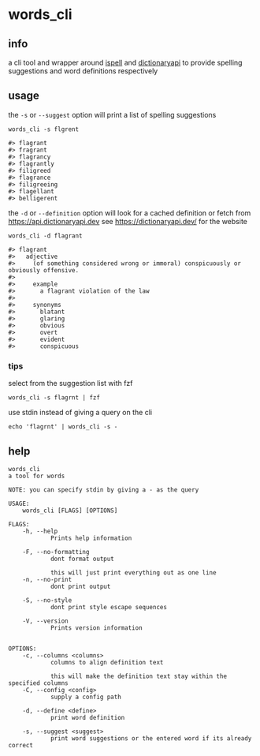 # words_cli

## info

a cli tool and wrapper around [ispell](https://github.com/lise-henry/rust-ispell) and [dictionaryapi](https://dictionaryapi.dev/) to provide spelling suggestions and word definitions respectively

## usage

the `-s` or `--suggest` option will print a list of spelling suggestions

```
words_cli -s flgrent

#> flagrant
#> fragrant
#> flagrancy
#> flagrantly
#> filigreed
#> flagrance
#> filigreeing
#> flagellant
#> belligerent
```

the `-d` or `--definition` option will look for a cached definition or fetch from https://api.dictionaryapi.dev see https://dictionaryapi.dev/ for the website

```
words_cli -d flagrant

#> flagrant
#>   adjective
#>     (of something considered wrong or immoral) conspicuously or obviously offensive.
#>
#>     example
#>       a flagrant violation of the law
#>
#>     synonyms
#>       blatant
#>       glaring
#>       obvious
#>       overt
#>       evident
#>       conspicuous
```

### tips

select from the suggestion list with fzf

`words_cli -s flagrnt | fzf`


use stdin instead of giving a query on the cli

`echo 'flagrnt' | words_cli -s -`

## help

```
words_cli
a tool for words

NOTE: you can specify stdin by giving a - as the query

USAGE:
    words_cli [FLAGS] [OPTIONS]

FLAGS:
    -h, --help
            Prints help information

    -F, --no-formatting
            dont format output

            this will just print everything out as one line
    -n, --no-print
            dont print output

    -S, --no-style
            dont print style escape sequences

    -V, --version
            Prints version information


OPTIONS:
    -c, --columns <columns>
            columns to align definition text

            this will make the definition text stay within the specified columns
    -C, --config <config>
            supply a config path

    -d, --define <define>
            print word definition

    -s, --suggest <suggest>
            print word suggestions or the entered word if its already correct
```
